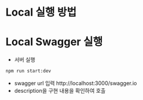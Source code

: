 # Local 실행 방법

# Local Swagger 실행

- 서버 실행

```bash
npm run start:dev
```

- swagger url 입력
  http://localhost:3000/swagger.io
- description을 구현 내용을 확인하여 호출
